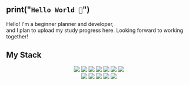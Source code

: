 ## print("`Hello World 👋`")

Hello! I'm a beginner planner and developer, <br>
and I plan to upload my study progress here. Looking forward to working together!
<!-- 
[![Solved.ac 프로필](http://mazassumnida.wtf/api/v2/generate_badge?boj=백준닉네임)](https://solved.ac/백준닉네임)
-->

## My Stack
<div align = "center">
  <img src="https://img.shields.io/badge/html5-E34F26?style=flat-square&logo=html5&logoColor=white">
  <img src="https://img.shields.io/badge/CSS3-1572B6?style=flat-square&logo=CSS3&logoColor=white">
  <img src="https://img.shields.io/badge/JavaScript-F7DF1E?style=flat-square&logo=javascript&logoColor=white">
  <img src="https://img.shields.io/badge/Python-3776AB?style=flat-square&logo=Python&logoColor=white">
  <img src="https://img.shields.io/badge/C-61DAFB?style=flat-square&logo=C&logoColor=white">
  <img src="https://img.shields.io/badge/Java-007396?style=flat-square&logo=JAVA&logoColor=white">
  <img src="https://img.shields.io/badge/MySQL-4479A1?style=flat-square&logo=Ubuntu&logoColor=white"> <br>
  
  <img src="https://img.shields.io/badge/Ubuntu-E95420?style=flat-square&logo=Ubuntu&logoColor=white"> 
  <img src="https://img.shields.io/badge/GitHub-181717?style=flat-squar&logo=GitHub&logoColor=white">
  <img src="https://img.shields.io/badge/VisualStudioCode-007ACC?style=flat-squar&logo=VisualStudioCode&logoColor=white">
  <img src="https://img.shields.io/badge/Figma-F24E1E?style=flat-square&logo=figma&logoColor=white">
  <img src="https://img.shields.io/badge/Eclipse IDE-2C2255?style=flat-square&logo=EclipseIDE&logoColor=white">


  
  
  <!--
  <img src="https://img.shields.io/badge/React-61DAFB?style=flat-square&logo=react&logoColor=white">
  <img src="https://img.shields.io/badge/TypeScript-3178C6?style=flat-square&logo=typescript&logoColor=white">
  <img src="https://img.shields.io/badge/C++-61DAFB?style=flat-square&logo=C++&logoColor=white">
  <img src="https://img.shields.io/badge/Node.js-5FA04E?style=flat-square&logo=nodedotjs&logoColor=white">
   -->
</div>


